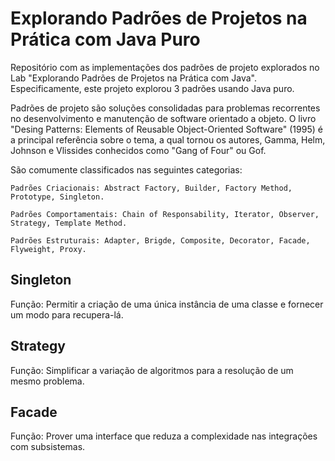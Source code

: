 # Explorando Padrões de Projetos na Prática com Java Puro

Repositório com as implementações dos padrões de projeto explorados no Lab "Explorando Padrões de Projetos na Prática com Java". Especificamente, este projeto explorou 3 padrões usando Java puro. 

Padrões de projeto são soluções consolidadas para problemas recorrentes no desenvolvimento e manutenção de software orientado a objeto. O livro "Desing Patterns: Elements of Reusable Object-Oriented Software" (1995) é a principal referência sobre o tema, a qual tornou os autores, Gamma, Helm, Johnson e Vlissides conhecidos como "Gang of Four" ou Gof.

São comumente classificados nas seguintes categorias:

    Padrões Criacionais: Abstract Factory, Builder, Factory Method, Prototype, Singleton.

    Padrões Comportamentais: Chain of Responsability, Iterator, Observer, Strategy, Template Method.

    Padrões Estruturais: Adapter, Brigde, Composite, Decorator, Facade, Flyweight, Proxy.

## Singleton

Função: Permitir a criação de uma única instância de uma classe e fornecer um modo para recupera-lá.

## Strategy

Função: Simplificar a variação de algoritmos para a resolução de um mesmo problema.

## Facade

Função: Prover uma interface que reduza a complexidade nas integrações com subsistemas.